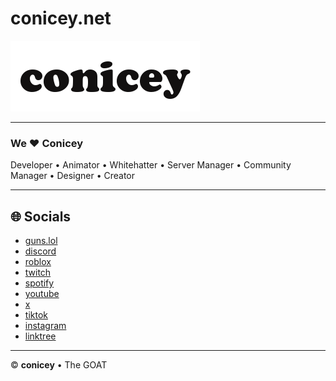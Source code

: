 # conicey.net

![conicey logo](coniceypng.png)

---

### We ❤ Conicey  
Developer • Animator • Whitehatter • Server Manager • Community Manager • Designer • Creator  

---

## 🌐 Socials

- [guns.lol](https://guns.lol/conicey)  
- [discord](https://discord.com/users/920912709862703115)  
- [roblox](https://www.roblox.com/users/3754010089/profile)  
- [twitch](https://www.twitch.tv/coniceyy)  
- [spotify](https://open.spotify.com/user/31pktw5i4vqzf2zmrfc355qfqlli?si=42335e83fe234cc9)  
- [youtube](https://www.youtube.com/@coniceyy)  
- [x](https://x.com/conicey)  
- [tiktok](https://www.tiktok.com/@coniceyy)  
- [instagram](https://www.instagram.com/coniceyyy)  
- [linktree](https://linktr.ee/conicey)  

---

© **conicey** • The GOAT
